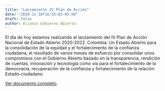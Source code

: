 ```yaml
---
title: "Lanzamiento IV Plan de Acción"
date: "2020-12-10T16:55:03-05:00"
draft: false
author: Alianza Gobierno Abierto
---
```

El día de hoy estamos realizando el lanzamiento del IV Plan de Acción Nacional de Estado Abierto 2020-2022. Colombia: Un Estado Abierto para la consolidación de la equidad y el fortalecimiento de la confianza ciudadana, el resultado de varios meses de esfuerzo por consolidar unos compromisos con el Gobierno Abierto basado en la transparencia, rendición de cuentas, innovación y tecnología como vía para el fortalecimiento de la democracia, recuperación de la confianza y fortalecimiento de la relación Estado-ciudadano.

[Ver documento completo](/documents/action-plan-2020-2022.pdf).
